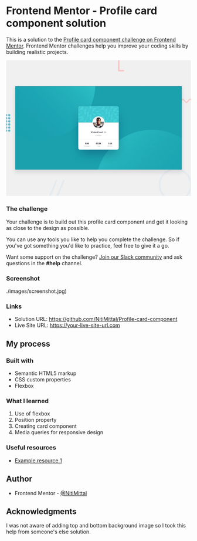 # Frontend Mentor - Profile card component solution

This is a solution to the [Profile card component challenge on Frontend Mentor](https://www.frontendmentor.io/challenges/profile-card-component-cfArpWshJ). Frontend Mentor challenges help you improve your coding skills by building realistic projects.

![Design preview for the Profile card component coding challenge](./design/desktop-preview.jpg)

### The challenge

Your challenge is to build out this profile card component and get it looking as close to the design as possible.

You can use any tools you like to help you complete the challenge. So if you've got something you'd like to practice, feel free to give it a go.

Want some support on the challenge? [Join our Slack community](https://www.frontendmentor.io/slack) and ask questions in the **#help** channel.

### Screenshot

./images/screenshot.jpg)

### Links

- Solution URL: https://github.com/NitiMittal/Profile-card-component
- Live Site URL: https://your-live-site-url.com

## My process

### Built with

- Semantic HTML5 markup
- CSS custom properties
- Flexbox

### What I learned

1. Use of flexbox
2. Position property
3. Creating card component
4. Media queries for responsive design

### Useful resources

- [Example resource 1](https://wschools.com)

## Author

- Frontend Mentor - [@NitiMittal](https://www.frontendmentor.io/profile/NitiMittal)

## Acknowledgments

I was not aware of adding top and bottom background image so I took this help from someone's else solution.
